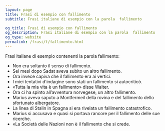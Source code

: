 ```yaml
---
layout: page
title: Frasi di esempio con fallimento 
subtitle: Frasi italiane di esempio con la parola  fallimento

og_title: Frasi di esempio con fallimento 
og_description: Frasi italiane di esempio con la parola  fallimento
og_type: website
permalink: /frasi/f/fallimento.html
---
```


Frasi italiane di esempio contenenti la parola fallimento:


- Non era soltanto il senso di fallimento.
- Sei mesi dopo Sadat aveva subito un altro fallimento.
- Ora invece capiva che il fallimento era ai vertici.
- I miei tentativi d'indagine sono stati un fallimento si autocriticò.
- «Tutta la mia vita è un fallimento» disse Walter.
- Ora ci ha spinto all’avventura norvegese, un altro fallimento.
- Marius aveva saputo a Montfermeil della rovina e del fallimento dello sfortunato albergatore.
- La linea di Stalin in Spagna si era rivelata un fallimento catastrofico.
- Marius si accusava e quasi si portava rancore per il fallimento delle sue ricerche.
- «La Società delle Nazioni non è il fallimento che si crede.
